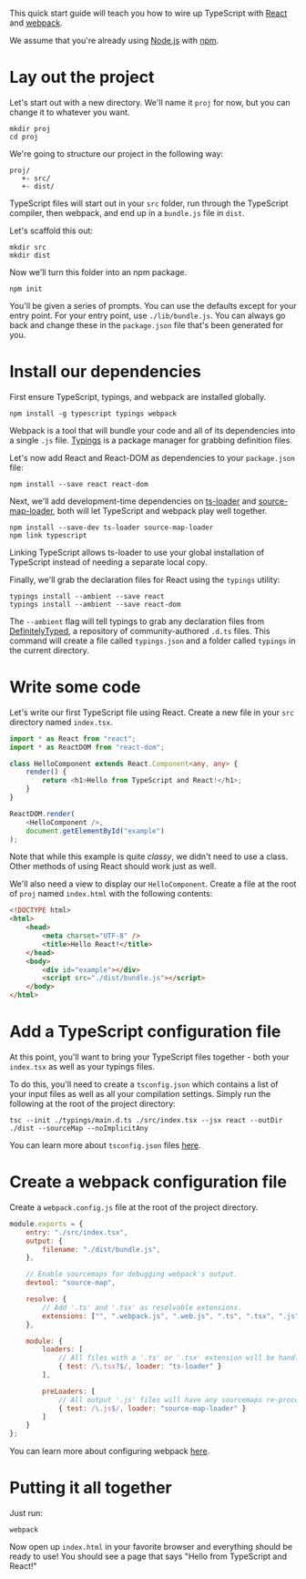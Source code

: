 This quick start guide will teach you how to wire up TypeScript with [React](http://facebook.github.io/react/) and [webpack](http://webpack.github.io/).

We assume that you're already using [Node.js](https://nodejs.org/) with [npm](https://www.npmjs.com/).

# Lay out the project

Let's start out with a new directory.
We'll name it `proj` for now, but you can change it to whatever you want.

```shell
mkdir proj
cd proj
```

We're going to structure our project in the following way:

```text
proj/
   +- src/
   +- dist/
```

TypeScript files will start out in your `src` folder, run through the TypeScript compiler, then webpack, and end up in a `bundle.js` file in `dist`.

Let's scaffold this out:

```shell
mkdir src
mkdir dist
```

Now we'll turn this folder into an npm package.

```shell
npm init
```

You'll be given a series of prompts.
You can use the defaults except for your entry point.
For your entry point, use `./lib/bundle.js`.
You can always go back and change these in the `package.json` file that's been generated for you.

# Install our dependencies

First ensure TypeScript, typings, and webpack are installed globally.

```shell
npm install -g typescript typings webpack
```

Webpack is a tool that will bundle your code and all of its dependencies into a single `.js` file.
[Typings](https://www.npmjs.com/package/typings) is a package manager for grabbing definition files.

Let's now add React and React-DOM as dependencies to your `package.json` file:

```shell
npm install --save react react-dom
```

Next, we'll add development-time dependencies on [ts-loader](https://www.npmjs.com/package/ts-loader) and [source-map-loader](https://www.npmjs.com/package/source-map-loader), both will let TypeScript and webpack play well together.

```shell
npm install --save-dev ts-loader source-map-loader
npm link typescript
```

Linking TypeScript allows ts-loader to use your global installation of TypeScript instead of needing a separate local copy.

Finally, we'll grab the declaration files for React using the `typings` utility:

```shell
typings install --ambient --save react
typings install --ambient --save react-dom
```

The `--ambient` flag will tell typings to grab any declaration files from [DefinitelyTyped](https://github.com/DefinitelyTyped/DefinitelyTyped), a repository of community-authored `.d.ts` files.
This command will create a file called `typings.json` and a folder called `typings` in the current directory.

# Write some code

Let's write our first TypeScript file using React.
Create a new file in your `src` directory named `index.tsx`.

```ts
import * as React from "react";
import * as ReactDOM from "react-dom";

class HelloComponent extends React.Component<any, any> {
    render() {
        return <h1>Hello from TypeScript and React!</h1>;
    }
}

ReactDOM.render(
    <HelloComponent />,
    document.getElementById("example")
);
```

Note that while this example is quite *classy*, we didn't need to use a class.
Other methods of using React should work just as well.

We'll also need a view to display our `HelloComponent`.
Create a file at the root of `proj` named `index.html` with the following contents:

```html
<!DOCTYPE html>
<html>
    <head>
        <meta charset="UTF-8" />
        <title>Hello React!</title>
    </head>
    <body>
        <div id="example"></div>
        <script src="./dist/bundle.js"></script>
    </body>
</html>
```

# Add a TypeScript configuration file

At this point, you'll want to bring your TypeScript files together - both your `index.tsx` as well as your typings files.

To do this, you'll need to create a `tsconfig.json` which contains a list of your input files as well as all your compilation settings.
Simply run the following at the root of the project directory:

```shell
tsc --init ./typings/main.d.ts ./src/index.tsx --jsx react --outDir ./dist --sourceMap --noImplicitAny
```

You can learn more about `tsconfig.json` files [here](../tsconfig.json.md).

# Create a webpack configuration file

Create a `webpack.config.js` file at the root of the project directory.

```js
module.exports = {
    entry: "./src/index.tsx",
    output: {
        filename: "./dist/bundle.js",
    },

    // Enable sourcemaps for debugging webpack's output.
    devtool: "source-map",

    resolve: {
        // Add '.ts' and '.tsx' as resolvable extensions.
        extensions: ["", ".webpack.js", ".web.js", ".ts", ".tsx", ".js"]
    },

    module: {
        loaders: [
            // All files with a '.ts' or '.tsx' extension will be handled by 'ts-loader'.
            { test: /\.tsx?$/, loader: "ts-loader" }
        ],

        preLoaders: [
            // All output '.js' files will have any sourcemaps re-processed by 'source-map-loader'.
            { test: /\.js$/, loader: "source-map-loader" }
        ]
    }
};
```

You can learn more about configuring webpack [here](http://webpack.github.io/docs/configuration.html).

# Putting it all together

Just run:

```shell
webpack
```

Now open up `index.html` in your favorite browser and everything should be ready to use!
You should see a page that says "Hello from TypeScript and React!"
